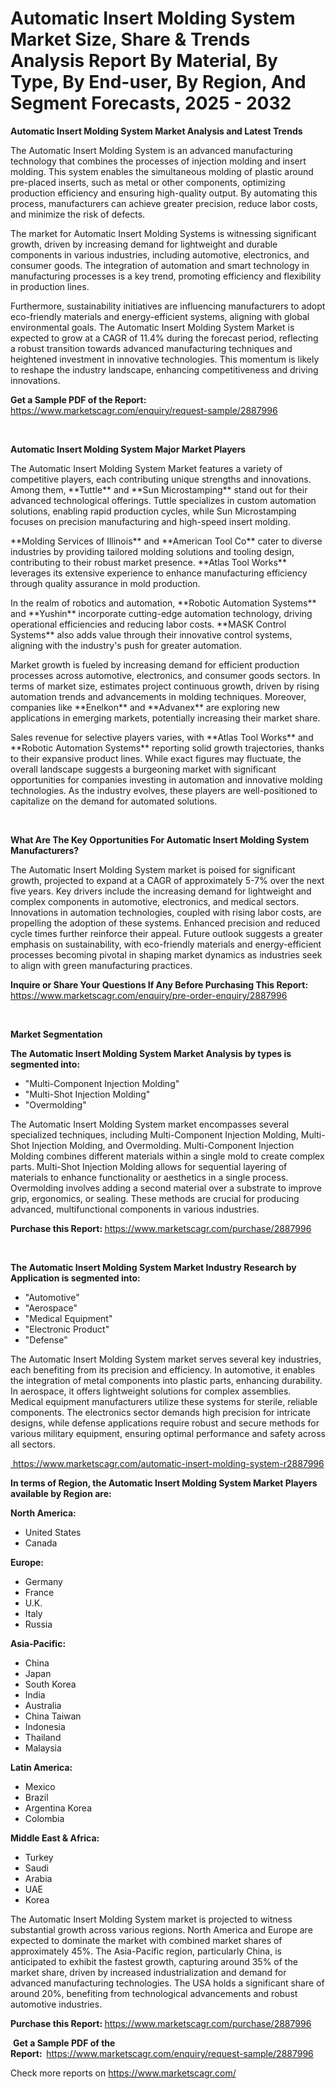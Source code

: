 <p><h1>Automatic Insert Molding System Market Size, Share & Trends Analysis Report By Material, By Type, By End-user, By Region, And Segment Forecasts, 2025 - 2032</h1></p><p><strong>Automatic Insert Molding System Market Analysis and Latest Trends</strong></p>
<p><p>The Automatic Insert Molding System is an advanced manufacturing technology that combines the processes of injection molding and insert molding. This system enables the simultaneous molding of plastic around pre-placed inserts, such as metal or other components, optimizing production efficiency and ensuring high-quality output. By automating this process, manufacturers can achieve greater precision, reduce labor costs, and minimize the risk of defects.</p><p>The market for Automatic Insert Molding Systems is witnessing significant growth, driven by increasing demand for lightweight and durable components in various industries, including automotive, electronics, and consumer goods. The integration of automation and smart technology in manufacturing processes is a key trend, promoting efficiency and flexibility in production lines. </p><p>Furthermore, sustainability initiatives are influencing manufacturers to adopt eco-friendly materials and energy-efficient systems, aligning with global environmental goals. The Automatic Insert Molding System Market is expected to grow at a CAGR of 11.4% during the forecast period, reflecting a robust transition towards advanced manufacturing techniques and heightened investment in innovative technologies. This momentum is likely to reshape the industry landscape, enhancing competitiveness and driving innovations.</p></p>
<p><strong>Get a Sample PDF of the Report:&nbsp;</strong> <a href="https://www.marketscagr.com/enquiry/request-sample/2887996?utm_campaign=2650&utm_medium=2&utm_source=Github&utm_content=ia&utm_term=14032025&utm_id=automatic-insert-molding-system">https://www.marketscagr.com/enquiry/request-sample/2887996</a></p>
<p>&nbsp;</p>
<p><strong>Automatic Insert Molding System Major Market Players</strong></p>
<p><p>The Automatic Insert Molding System Market features a variety of competitive players, each contributing unique strengths and innovations. Among them, **Tuttle** and **Sun Microstamping** stand out for their advanced technological offerings. Tuttle specializes in custom automation solutions, enabling rapid production cycles, while Sun Microstamping focuses on precision manufacturing and high-speed insert molding.</p><p>**Molding Services of Illinois** and **American Tool Co** cater to diverse industries by providing tailored molding solutions and tooling design, contributing to their robust market presence. **Atlas Tool Works** leverages its extensive experience to enhance manufacturing efficiency through quality assurance in mold production.</p><p>In the realm of robotics and automation, **Robotic Automation Systems** and **Yushin** incorporate cutting-edge automation technology, driving operational efficiencies and reducing labor costs. **MASK Control Systems** also adds value through their innovative control systems, aligning with the industry's push for greater automation.</p><p>Market growth is fueled by increasing demand for efficient production processes across automotive, electronics, and consumer goods sectors. In terms of market size, estimates project continuous growth, driven by rising automation trends and advancements in molding techniques. Moreover, companies like **Enelkon** and **Advanex** are exploring new applications in emerging markets, potentially increasing their market share.</p><p>Sales revenue for selective players varies, with **Atlas Tool Works** and **Robotic Automation Systems** reporting solid growth trajectories, thanks to their expansive product lines. While exact figures may fluctuate, the overall landscape suggests a burgeoning market with significant opportunities for companies investing in automation and innovative molding technologies. As the industry evolves, these players are well-positioned to capitalize on the demand for automated solutions.</p></p>
<p>&nbsp;</p>
<p><strong>What Are The Key Opportunities For Automatic Insert Molding System Manufacturers?</strong></p>
<p><p>The Automatic Insert Molding System market is poised for significant growth, projected to expand at a CAGR of approximately 5-7% over the next five years. Key drivers include the increasing demand for lightweight and complex components in automotive, electronics, and medical sectors. Innovations in automation technologies, coupled with rising labor costs, are propelling the adoption of these systems. Enhanced precision and reduced cycle times further reinforce their appeal. Future outlook suggests a greater emphasis on sustainability, with eco-friendly materials and energy-efficient processes becoming pivotal in shaping market dynamics as industries seek to align with green manufacturing practices.</p></p>
<p><strong>Inquire or Share Your Questions If Any Before Purchasing This Report:</strong> <a href="https://www.marketscagr.com/enquiry/pre-order-enquiry/2887996?utm_campaign=2650&utm_medium=2&utm_source=Github&utm_content=ia&utm_term=14032025&utm_id=automatic-insert-molding-system">https://www.marketscagr.com/enquiry/pre-order-enquiry/2887996</a></p>
<p>&nbsp;</p>
<p><strong>Market Segmentation</strong></p>
<p><strong>The Automatic Insert Molding System Market Analysis by types is segmented into:</strong></p>
<p><ul><li>"Multi-Component Injection Molding"</li><li>"Multi-Shot Injection Molding"</li><li>"Overmolding"</li></ul></p>
<p><p>The Automatic Insert Molding System market encompasses several specialized techniques, including Multi-Component Injection Molding, Multi-Shot Injection Molding, and Overmolding. Multi-Component Injection Molding combines different materials within a single mold to create complex parts. Multi-Shot Injection Molding allows for sequential layering of materials to enhance functionality or aesthetics in a single process. Overmolding involves adding a second material over a substrate to improve grip, ergonomics, or sealing. These methods are crucial for producing advanced, multifunctional components in various industries.</p></p>
<p><strong>Purchase this Report:&nbsp;</strong><a href="https://www.marketscagr.com/purchase/2887996?utm_campaign=2650&utm_medium=2&utm_source=Github&utm_content=ia&utm_term=14032025&utm_id=automatic-insert-molding-system">https://www.marketscagr.com/purchase/2887996</a></p>
<p>&nbsp;</p>
<p><strong>The Automatic Insert Molding System Market Industry Research by Application is segmented into:</strong></p>
<p><ul><li>"Automotive"</li><li>"Aerospace"</li><li>"Medical Equipment"</li><li>"Electronic Product"</li><li>"Defense"</li></ul></p>
<p><p>The Automatic Insert Molding System market serves several key industries, each benefiting from its precision and efficiency. In automotive, it enables the integration of metal components into plastic parts, enhancing durability. In aerospace, it offers lightweight solutions for complex assemblies. Medical equipment manufacturers utilize these systems for sterile, reliable components. The electronics sector demands high precision for intricate designs, while defense applications require robust and secure methods for various military equipment, ensuring optimal performance and safety across all sectors.</p></p>
<p><a href="https://www.marketscagr.com/automatic-insert-molding-system-r2887996?utm_campaign=2650&utm_medium=2&utm_source=Github&utm_content=ia&utm_term=14032025&utm_id=automatic-insert-molding-system">&nbsp;https://www.marketscagr.com/automatic-insert-molding-system-r2887996</a></p>
<p><strong>In terms of Region, the Automatic Insert Molding System Market Players available by Region are:</strong></p>
<p>
    <p> <strong> North America: </strong>
        <ul>
            <li>United States</li>
            <li>Canada</li>
        </ul>
        </p> 
    <p> <strong> Europe: </strong>
        <ul>
            <li>Germany</li>
            <li>France</li>
            <li>U.K.</li>
            <li>Italy</li>
            <li>Russia</li>
        </ul>
        </p> 
    <p> <strong> Asia-Pacific: </strong>
        <ul>
            <li>China</li>
            <li>Japan</li>
            <li>South Korea</li>
            <li>India</li>
            <li>Australia</li>
            <li>China Taiwan</li>
            <li>Indonesia</li>
            <li>Thailand</li>
            <li>Malaysia</li>
        </ul>
        </p> 
    <p> <strong> Latin America: </strong>
        <ul>
            <li>Mexico</li>
            <li>Brazil</li>
            <li>Argentina Korea</li>
            <li>Colombia</li>
        </ul>
        </p> 
    <p> <strong> Middle East & Africa: </strong>
        <ul>
            <li>Turkey</li>
            <li>Saudi</li>
            <li>Arabia</li>
            <li>UAE</li>
            <li>Korea</li>
        </ul>
    </p>
    </p>
<p><p>The Automatic Insert Molding System market is projected to witness substantial growth across various regions. North America and Europe are expected to dominate the market with combined market shares of approximately 45%. The Asia-Pacific region, particularly China, is anticipated to exhibit the fastest growth, capturing around 35% of the market share, driven by increased industrialization and demand for advanced manufacturing technologies. The USA holds a significant share of around 20%, benefiting from technological advancements and robust automotive industries.</p></p>
<p><strong>Purchase this Report: </strong><a href="https://www.marketscagr.com/purchase/2887996?utm_campaign=2650&utm_medium=2&utm_source=Github&utm_content=ia&utm_term=14032025&utm_id=automatic-insert-molding-system">https://www.marketscagr.com/purchase/2887996</a></p>
<p>&nbsp;<strong>Get a Sample PDF of the Report:&nbsp;&nbsp;</strong><a href="https://www.marketscagr.com/enquiry/request-sample/2887996?utm_campaign=2650&utm_medium=2&utm_source=Github&utm_content=ia&utm_term=14032025&utm_id=automatic-insert-molding-system">https://www.marketscagr.com/enquiry/request-sample/2887996</a></p>
<p><strong></strong></p>
<p>Check more reports on <a href="https://www.marketscagr.com/?utm_campaign=2650&utm_medium=2&utm_source=Github&utm_content=ia&utm_term=14032025&utm_id=automatic-insert-molding-system">https://www.marketscagr.com/</a></p>